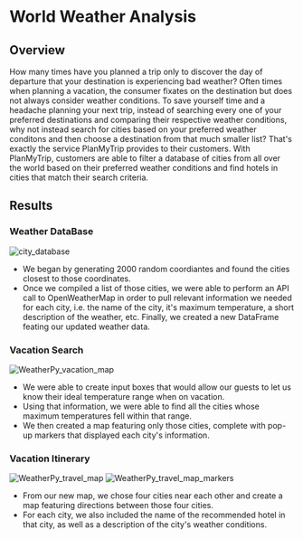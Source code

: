 # World Weather Analysis
## Overview
How many times have you planned a trip only to discover the day of departure that your destination is experiencing bad weather? Often times when planning a vacation, the consumer fixates on the destination but does not always consider weather conditions. To save yourself time and a headache planning your next trip, instead of searching every one of your preferred destinations and comparing their respective weather conditions, why not instead search for cities based on your preferred weather conditons and then choose a destination from that much smaller list? That's exactly the service PlanMyTrip provides to their customers. With PlanMyTrip, customers are able to filter a database of cities from all over the world based on their preferred weather conditions and find hotels in cities that match their search criteria.  

## Results

### Weather DataBase
![city_database](https://user-images.githubusercontent.com/99751636/177393177-23cfc77b-d135-485f-aba1-4f1ee19299f6.png)

* We began by generating 2000 random coordiantes and found the cities closest to those coordinates. 
* Once we compiled a list of those cities, we were able to perform an API call to OpenWeatherMap in order to pull relevant information we needed for each city, i.e. the name of the city, it's maximum temperature, a short description of the weather, etc. Finally, we created a new DataFrame feating our updated weather data.

### Vacation Search
![WeatherPy_vacation_map](https://user-images.githubusercontent.com/99751636/177393225-0c1a8634-eb4f-4065-a3ba-b3afbc37234d.png)

* We were able to create input boxes that would allow our guests to let us know their ideal temperature range when on vacation. 
* Using that information, we were able to find all the cities whose maximum temperatures fell within that range. 
* We then created a map featuring only those cities, complete with pop-up markers that displayed each city's information.

### Vacation Itinerary
![WeatherPy_travel_map](https://user-images.githubusercontent.com/99751636/177393412-eb36f442-d27d-44a4-bbf1-beb1494dd202.png)
![WeatherPy_travel_map_markers](https://user-images.githubusercontent.com/99751636/177393420-29e5846c-0271-4ebc-ae5c-1f44c90662b9.png)

* From our new map, we chose four cities near each other and create a map featuring directions between those four cities.
* For each city, we also included the name of the recommended hotel in that city, as well as a description of the city's weather conditions.
